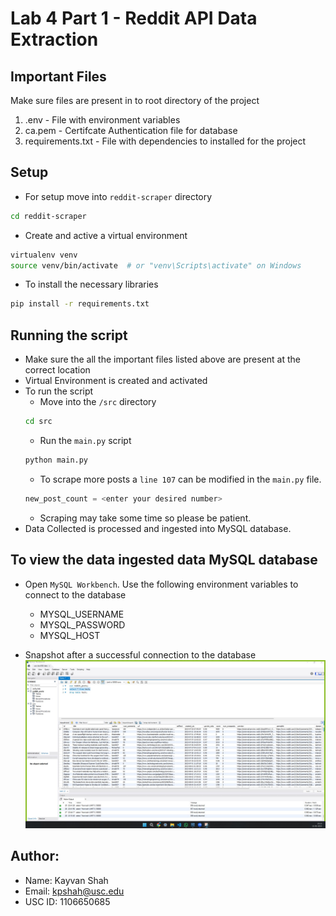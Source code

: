 # Lab 4 Part 1 - Reddit API Data Extraction

## Important Files
Make sure files are present in to root directory of the project
1. .env - File with environment variables
2. ca.pem - Certifcate Authentication file for database
3. requirements.txt - File with dependencies to installed for the project

## Setup
- For setup move into `reddit-scraper` directory
```bash
cd reddit-scraper
```

- Create and active a virtual environment
```bash
virtualenv venv
source venv/bin/activate  # or "venv\Scripts\activate" on Windows
```
- To install the necessary libraries
```bash
pip install -r requirements.txt
```

## Running the script
- Make sure the all the important files listed above are present at the correct location
- Virtual Environment is created and activated
- To run the script
    - Move into the `/src` directory
    ```bash
    cd src
    ```
    - Run the `main.py` script
    ```bash
    python main.py
    ```
    - To scrape more posts a `line 107` can be modified in the `main.py` file.
    ```py
    new_post_count = <enter your desired number>
    ```
    - Scraping may take some time so please be patient.
- Data Collected is processed and ingested into MySQL database.

## To view the data ingested data MySQL database
- Open `MySQL Workbench`. Use the following environment variables to connect to the database
    - MYSQL_USERNAME
    - MYSQL_PASSWORD
    - MYSQL_HOST

- Snapshot after a successful connection to the database
    ![MySQL DB Snapshot](../docs/mysqldb.jpg)


## Author:
- Name: Kayvan Shah
- Email: kpshah@usc.edu
- USC ID: 1106650685
